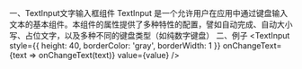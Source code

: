 一、TextInput文字输入框组件
TextInput 是一个允许用户在应用中通过键盘输入文本的基本组件。本组件的属性提供了多种特性的配置，譬如自动完成、自动大小写、占位文字，以及多种不同的键盘类型（如纯数字键盘）
二、例子
<TextInput
      style={{ height: 40, borderColor: 'gray', borderWidth: 1 }}
      onChangeText={text => onChangeText(text)}
      value={value}
    />
